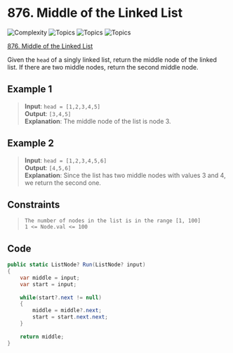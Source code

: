 # 876. Middle of the Linked List

![Complexity](https://img.shields.io/badge/easy-green)
![Topics](https://img.shields.io/badge/linked_list-blue)
![Topics](https://img.shields.io/badge/two_pointers-blue)
![Topics](https://img.shields.io/badge/done-purple)

[876. Middle of the Linked List](https://leetcode.com/problems/middle-of-the-linked-list)

Given the `head` of a singly linked list, return the middle node of the linked list.
If there are two middle nodes, return the second middle node.

## Example 1

> **Input**: `head = [1,2,3,4,5]`  
> **Output**: `[3,4,5]`  
> **Explanation**: The middle node of the list is node 3.

## Example 2

> **Input**: `head = [1,2,3,4,5,6]`  
> **Output**: `[4,5,6]`  
> **Explanation**: Since the list has two middle nodes with values 3 and 4, we return the second one.

## Constraints

> `The number of nodes in the list is in the range [1, 100]`  
> `1 <= Node.val <= 100`

## Code

```csharp
public static ListNode? Run(ListNode? input)
{
    var middle = input;
    var start = input;
    
    while(start?.next != null)
    {
        middle = middle?.next;
        start = start.next.next;
    }
    
    return middle;
}
```